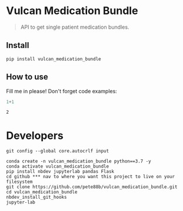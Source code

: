 # Vulcan Medication Bundle
> API to get single patient medication bundles.


## Install

`pip install vulcan_medication_bundle`

## How to use

Fill me in please! Don't forget code examples:

```python
1+1
```




    2



# Developers

```
git config --global core.autocrlf input
```

```
conda create -n vulcan_medication_bundle python==3.7 -y
conda activate vulcan_medication_bundle
pip install nbdev jupyterlab pandas Flask
cd github *** nav to where you want this project to live on your filesystem
git clone https://github.com/pete88b/vulcan_medication_bundle.git
cd vulcan_medication_bundle
nbdev_install_git_hooks
jupyter-lab
```
